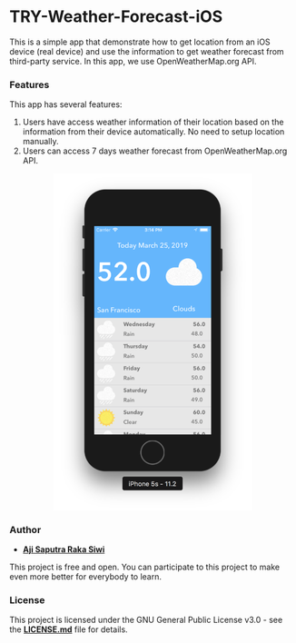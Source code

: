 # **TRY-Weather-Forecast-iOS**
This is a simple app that demonstrate how to get location from an iOS device (real device) and use the information to get weather forecast from third-party service. In this app, we use OpenWeatherMap.org API.

### **Features**
This app has several features:
1. Users have access weather information of their location based on the information from their device automatically. No need to setup location manually.
2. Users can access 7 days weather forecast from OpenWeatherMap.org API.

<p align="center">
  <img src="https://github.com/Ajisaputrars/TRY-Weather-Forecast-iOS/blob/master/SS1.png" width="350" align="center">
</p>


### **Author**

* **[Aji Saputra Raka Siwi][1]**

This project is free and open. You can participate to this project to make even more better for everybody to learn.

### **License**
This project is licensed under the GNU General Public License v3.0 - see the [**LICENSE.md**][2] file for details.

[1]:	https://github.com/Ajisaputrars
[2]:	https://github.com/Ajisaputrars/TRY-Weather-Forecast-iOS/blob/master/LICENSE